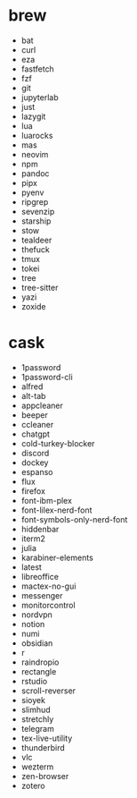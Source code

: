 # brew

- bat
- curl
- eza
- fastfetch
- fzf
- git
- jupyterlab
- just
- lazygit
- lua
- luarocks
- mas
- neovim
- npm
- pandoc
- pipx
- pyenv
- ripgrep
- sevenzip
- starship
- stow
- tealdeer
- thefuck
- tmux
- tokei
- tree
- tree-sitter
- yazi
- zoxide

# cask

- 1password
- 1password-cli
- alfred
- alt-tab
- appcleaner
- beeper
- ccleaner
- chatgpt
- cold-turkey-blocker
- discord
- dockey
- espanso
- flux
- firefox
- font-ibm-plex
- font-lilex-nerd-font
- font-symbols-only-nerd-font
- hiddenbar
- iterm2
- julia
- karabiner-elements
- latest
- libreoffice
- mactex-no-gui
- messenger
- monitorcontrol
- nordvpn
- notion
- numi
- obsidian
- r
- raindropio
- rectangle
- rstudio
- scroll-reverser
- sioyek
- slimhud
- stretchly
- telegram
- tex-live-utility
- thunderbird
- vlc
- wezterm
- zen-browser
- zotero
